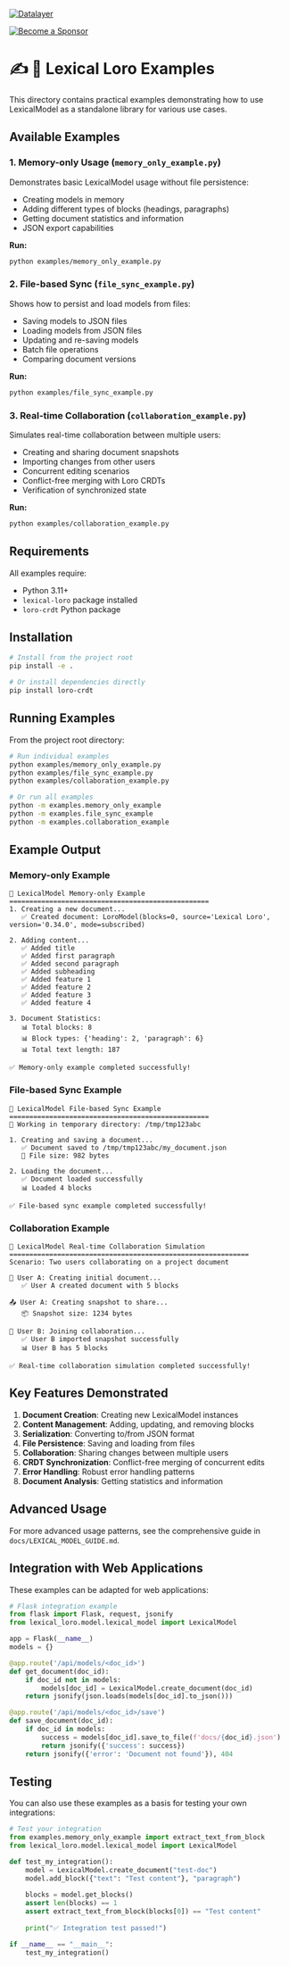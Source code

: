 [![Datalayer](https://assets.datalayer.tech/datalayer-25.svg)](https://datalayer.io)

[![Become a Sponsor](https://img.shields.io/static/v1?label=Become%20a%20Sponsor&message=%E2%9D%A4&logo=GitHub&style=flat&color=1ABC9C)](https://github.com/sponsors/datalayer)

# ✍️ 🦜 Lexical Loro Examples

This directory contains practical examples demonstrating how to use LexicalModel as a standalone library for various use cases.

## Available Examples

### 1. Memory-only Usage (`memory_only_example.py`)

Demonstrates basic LexicalModel usage without file persistence:

- Creating models in memory
- Adding different types of blocks (headings, paragraphs)
- Getting document statistics and information
- JSON export capabilities

**Run:**
```bash
python examples/memory_only_example.py
```

### 2. File-based Sync (`file_sync_example.py`)

Shows how to persist and load models from files:

- Saving models to JSON files
- Loading models from JSON files
- Updating and re-saving models
- Batch file operations
- Comparing document versions

**Run:**
```bash
python examples/file_sync_example.py
```

### 3. Real-time Collaboration (`collaboration_example.py`)

Simulates real-time collaboration between multiple users:

- Creating and sharing document snapshots
- Importing changes from other users
- Concurrent editing scenarios
- Conflict-free merging with Loro CRDTs
- Verification of synchronized state

**Run:**
```bash
python examples/collaboration_example.py
```

## Requirements

All examples require:
- Python 3.11+
- `lexical-loro` package installed
- `loro-crdt` Python package

## Installation

```bash
# Install from the project root
pip install -e .

# Or install dependencies directly
pip install loro-crdt
```

## Running Examples

From the project root directory:

```bash
# Run individual examples
python examples/memory_only_example.py
python examples/file_sync_example.py
python examples/collaboration_example.py

# Or run all examples
python -m examples.memory_only_example
python -m examples.file_sync_example
python -m examples.collaboration_example
```

## Example Output

### Memory-only Example
```
🚀 LexicalModel Memory-only Example
==================================================
1. Creating a new document...
   ✅ Created document: LoroModel(blocks=0, source='Lexical Loro', version='0.34.0', mode=subscribed)

2. Adding content...
   ✅ Added title
   ✅ Added first paragraph
   ✅ Added second paragraph
   ✅ Added subheading
   ✅ Added feature 1
   ✅ Added feature 2
   ✅ Added feature 3
   ✅ Added feature 4

3. Document Statistics:
   📊 Total blocks: 8
   📊 Block types: {'heading': 2, 'paragraph': 6}
   📊 Total text length: 187

✅ Memory-only example completed successfully!
```

### File-based Sync Example
```
💾 LexicalModel File-based Sync Example
==================================================
📁 Working in temporary directory: /tmp/tmp123abc

1. Creating and saving a document...
   ✅ Document saved to /tmp/tmp123abc/my_document.json
   📏 File size: 982 bytes

2. Loading the document...
   ✅ Document loaded successfully
   📊 Loaded 4 blocks

✅ File-based sync example completed successfully!
```

### Collaboration Example
```
🤝 LexicalModel Real-time Collaboration Simulation
============================================================
Scenario: Two users collaborating on a project document

👤 User A: Creating initial document...
   ✅ User A created document with 5 blocks

📤 User A: Creating snapshot to share...
   📦 Snapshot size: 1234 bytes

👤 User B: Joining collaboration...
   ✅ User B imported snapshot successfully
   📊 User B has 5 blocks

✅ Real-time collaboration simulation completed successfully!
```

## Key Features Demonstrated

1. **Document Creation**: Creating new LexicalModel instances
2. **Content Management**: Adding, updating, and removing blocks
3. **Serialization**: Converting to/from JSON format
4. **File Persistence**: Saving and loading from files
5. **Collaboration**: Sharing changes between multiple users
6. **CRDT Synchronization**: Conflict-free merging of concurrent edits
7. **Error Handling**: Robust error handling patterns
8. **Document Analysis**: Getting statistics and information

## Advanced Usage

For more advanced usage patterns, see the comprehensive guide in `docs/LEXICAL_MODEL_GUIDE.md`.

## Integration with Web Applications

These examples can be adapted for web applications:

```python
# Flask integration example
from flask import Flask, request, jsonify
from lexical_loro.model.lexical_model import LexicalModel

app = Flask(__name__)
models = {}

@app.route('/api/models/<doc_id>')
def get_document(doc_id):
    if doc_id not in models:
        models[doc_id] = LexicalModel.create_document(doc_id)
    return jsonify(json.loads(models[doc_id].to_json()))

@app.route('/api/models/<doc_id>/save')
def save_document(doc_id):
    if doc_id in models:
        success = models[doc_id].save_to_file(f'docs/{doc_id}.json')
        return jsonify({'success': success})
    return jsonify({'error': 'Document not found'}), 404
```

## Testing

You can also use these examples as a basis for testing your own integrations:

```python
# Test your integration
from examples.memory_only_example import extract_text_from_block
from lexical_loro.model.lexical_model import LexicalModel

def test_my_integration():
    model = LexicalModel.create_document("test-doc")
    model.add_block({"text": "Test content"}, "paragraph")
    
    blocks = model.get_blocks()
    assert len(blocks) == 1
    assert extract_text_from_block(blocks[0]) == "Test content"
    
    print("✅ Integration test passed!")

if __name__ == "__main__":
    test_my_integration()
```

